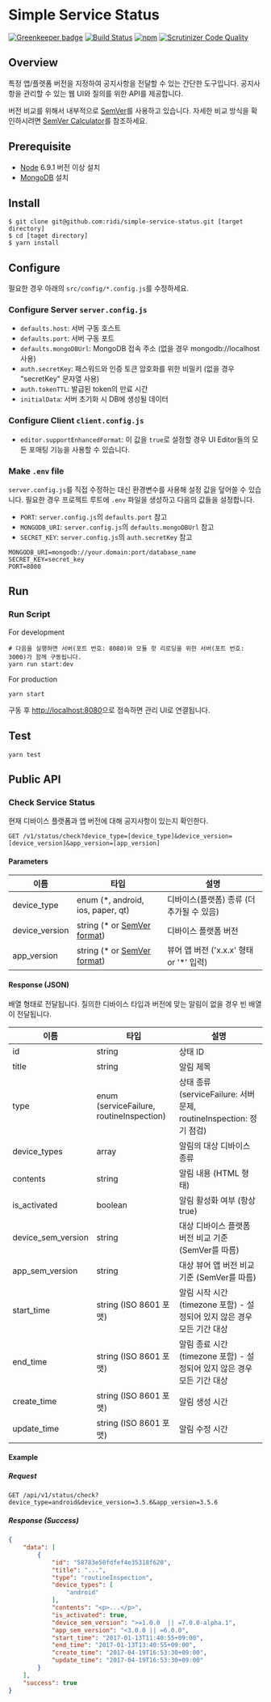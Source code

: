 # Simple Service Status

[![Greenkeeper badge](https://badges.greenkeeper.io/ridi/simple-service-status.svg)](https://greenkeeper.io/)
[![Build Status](https://travis-ci.org/ridi/simple-service-status.svg?branch=master)](https://travis-ci.org/ridi/simple-service-status)
[![npm](https://img.shields.io/npm/v/simple-service-status.svg)](https://www.npmjs.com/package/simple-service-status)
[![Scrutinizer Code Quality](https://scrutinizer-ci.com/g/ridi/simple-service-status/badges/quality-score.png?b=master)](https://scrutinizer-ci.com/g/ridi/simple-service-status/?branch=master)

## Overview

특정 앱/플랫폼 버전을 지정하여 공지사항을 전달할 수 있는 간단한 도구입니다.
공지사항을 관리할 수 있는 웹 UI와 질의를 위한 API를 제공합니다.

버전 비교를 위해서 내부적으로 [SemVer](http://semver.org/)를 사용하고 있습니다.
자세한 비교 방식을 확인하시려면 [SemVer Calculator](https://semver.npmjs.com/)를 참조하세요.

## Prerequisite

- [Node](https://nodejs.org/ko/) 6.9.1 버전 이상 설치
- [MongoDB](https://www.mongodb.com/) 설치

## Install

```
$ git clone git@github.com:ridi/simple-service-status.git [target directory]
$ cd [taget directory]
$ yarn install
```

## Configure

필요한 경우 아래의 `src/config/*.config.js`를 수정하세요.

### Configure Server `server.config.js`

- `defaults.host`: 서버 구동 호스트
- `defaults.port`: 서버 구동 포트
- `defaults.mongoDBUrl`: MongoDB 접속 주소 (없을 경우 mongodb://localhost 사용)
- `auth.secretKey`: 패스워드와 인증 토큰 암호화를 위한 비밀키 (없을 경우 "secretKey" 문자열 사용)
- `auth.tokenTTL`: 발급된 token의 만료 시간
- `initialData`: 서버 초기화 시 DB에 생성될 데이터

### Configure Client `client.config.js`

- `editor.supportEnhancedFormat`: 이 값을 `true`로 설정할 경우 UI Editor들의 모든 포매팅 기능을 사용할 수 있습니다.

### Make `.env` file

`server.config.js`를 직접 수정하는 대신 환경변수를 사용해 설정 값을 덮어쓸 수 있습니다.
필요한 경우 프로젝트 루트에 `.env` 파일을 생성하고 다음의 값들을 설정합니다.

- `PORT`: `server.config.js`의 `defaults.port` 참고
- `MONGODB_URI`: `server.config.js`의 `defaults.mongoDBUrl` 참고
- `SECRET_KEY`: `server.config.js`의 `auth.secretKey` 참고

```
MONGODB_URI=mongodb://your.domain:port/database_name
SECRET_KEY=secret_key
PORT=8080
```

## Run

### Run Script

For development
```
# 다음을 실행하면 서버(포트 번호: 8080)와 모듈 핫 리로딩을 위한 서버(포트 번호: 3000)가 함께 구동됩니다.
yarn run start:dev
```

For production
```
yarn start
```

구동 후 [http://localhost:8080](http://localhost:8080)으로 접속하면 관리 UI로 연결됩니다.

## Test

```
yarn test
```

## Public API
### Check Service Status

현재 디바이스 플랫폼과 앱 버전에 대해 공지사항이 있는지 확인한다.

```
GET /v1/status/check?device_type=[device_type]&device_version=[device_version]&app_version=[app_version]
```

#### Parameters

| 이름           | 타입                                              | 설명                                      |
| -------------- | ------------------------------------------------- | ----------------------------------------- |
| device_type    | enum (*, android, ios, paper, qt)                 | 디바이스(플랫폼) 종류 (더 추가될 수 있음) |
| device_version | string (* or [SemVer format](http://semver.org/)) | 디바이스 플랫폼 버전                      |
| app_version    | string (* or [SemVer format](http://semver.org/)) | 뷰어 앱 버전 ('x.x.x' 형태 or '*' 입력)   |

#### Response (JSON)

배열 형태로 전달됩니다. 질의한 디바이스 타입과 버전에 맞는 알림이 없을 경우 빈 배열이 전달됩니다.

| 이름               | 타입                                     | 설명                                                                    |
| ------------------ | ---------------------------------------- | ----------------------------------------------------------------------- |
| id                 | string                                   | 상태 ID                                                                 |
| title              | string                                   | 알림 제목                                                               |
| type               | enum (serviceFailure, routineInspection) | 상태 종류 (serviceFailure: 서버 문제, routineInspection: 정기 점검)     |
| device_types       | array                                    | 알림의 대상 디바이스 종류                                               |
| contents           | string                                   | 알림 내용 (HTML 형태)                                                   |
| is_activated       | boolean                                  | 알림 활성화 여부 (항상 true)                                            |
| device_sem_version | string                                   | 대상 디바이스 플랫폼 버전 비교 기준 (SemVer를 따름)                     |
| app_sem_version    | string                                   | 대상 뷰어 앱 버전 비교 기준 (SemVer를 따름)                             |
| start_time         | string (ISO 8601 포맷)                   | 알림 시작 시간 (timezone 포함) - 설정되어 있지 않은 경우 모든 기간 대상 |
| end_time           | string (ISO 8601 포맷)                   | 알림 종료 시간 (timezone 포함) - 설정되어 있지 않은 경우 모든 기간 대상 |
| create_time        | string (ISO 8601 포맷)                   | 알림 생성 시간                                                          |
| update_time        | string (ISO 8601 포맷)                   | 알림 수정 시간                                                          |

#### Example

##### Request
```
GET /api/v1/status/check?device_type=android&device_version=3.5.6&app_version=3.5.6
```

##### Response (Success)
```json
{
    "data": [
        {
            "id": "58783e50fdfef4e35318f620",
            "title": "...",
            "type": "routineInspection",
            "device_types": [
                "android"
            ],
            "contents": "<p>...</p>",
            "is_activated": true,
            "device_sem_version": ">=1.0.0  || =7.0.0-alpha.1",
            "app_sem_version": "<3.0.0 || =6.0.0",
            "start_time": "2017-01-13T11:40:55+09:00",
            "end_time": "2017-01-13T13:40:55+09:00",
            "create_time": "2017-04-19T16:53:30+09:00",
            "update_time": "2017-04-19T16:53:30+09:00"
        }
    ],
    "success": true
}
```
